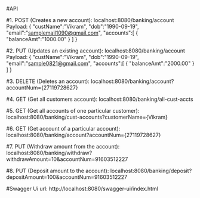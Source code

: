 #API

#1. POST (Creates a new account): localhost:8080/banking/account
  Payload:
  {
    "custName":"Vikram",
    "dob":"1990-09-19",
    "email":"samplemail1090@gmail.com",
    "accounts":[
        {
            "balanceAmt":"1000.00"
        }
    ]
}

#2. PUT (Updates an existing account): localhost:8080/banking/account
  Payload:
  {
    "custName":"Vikram",
    "dob":"1990-09-19",
    "email":"sample0821@gmail.com",
    "accounts":[
        {
            "balanceAmt":"2000.00"
        }
    ]
}

#3. DELETE (Deletes an account): localhost:8080/banking/account?accountNum={27119728627}

#4. GET (Get all customers account): localhost:8080/banking/all-cust-accts

#5. GET (Get all accounts of one particular customer): localhost:8080/banking/cust-accounts?customerName={Vikram}

#6. GET (Get account of a particular account): localhost:8080/banking/account?accountNum={27119728627}

#7. PUT (Withdraw amount from the account): localhost:8080/banking/withdraw?withdrawAmount=10&accountNum=91603512227

#8. PUT (Deposit amount to the account): localhost:8080/banking/deposit?depositAmount=100&accountNum=91603512227

#Swagger Ui url:
http://localhost:8080/swagger-ui/index.html